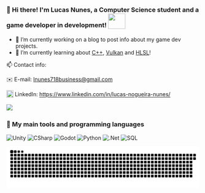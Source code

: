 ### 👋 Hi there! I'm Lucas Nunes, a Computer Science student and a game developer in development! <sub><img src="https://media.tenor.com/gnjE0KpqR_EAAAAi/link-legend-of-zelda.gif" width="45" height="40"/></sub>

- 🔭 I’m currently working on a blog to post info about my game dev projects.
- 🌱 I’m currently learning about [C++](https://learn.microsoft.com/pt-br/cpp/cpp/?view=msvc-170), [Vulkan](https://www.vulkan.org) and [HLSL](https://en.wikipedia.org/wiki/High-Level_Shader_Language)!

📫 Contact info:

✉️ E-mail: lnunes718business@gmail.com

<sub><img src="https://github.com/lucaoshow/lucaoshow/assets/124253896/8aaf1c6d-2234-4cfc-887a-cf25ea6061f4" width="18" height="20"/></sub> LinkedIn: https://www.linkedin.com/in/lucas-nogueira-nunes/

<picture>
  <source
    srcset="https://github-readme-stats.vercel.app/api?username=lucaoshow&show_icons=true&theme=tokyonight"
    media="(prefers-color-scheme: dark)"
  />
  <source
    srcset="https://github-readme-stats.vercel.app/api?username=lucaoshow&show_icons=true&theme=transparent"
    media="(prefers-color-scheme: light), (prefers-color-scheme: no-preference)"
  />
  <img src="https://github-readme-stats.vercel.app/api?username=lucaoshow&show_icons=true" />
</picture>
  
### 👾 My main tools and programming languages

![Unity](https://img.shields.io/badge/Unity-FFFFFF?style=for-the-badge&logo=unity&logoColor=black)
![CSharp](https://img.shields.io/badge/CSharp-371F76?style=for-the-badge&logo=csharp&logoColor=white)
![Godot](https://img.shields.io/badge/Godot-478cbf?style=for-the-badge&logo=godot-engine&logoColor=white)
![Python](https://img.shields.io/badge/Python-14354C?style=for-the-badge&logo=python&logoColor=yellow)
![.Net](https://img.shields.io/badge/.NET-5C2D91?style=for-the-badge&logo=.net&logoColor=white)
![SQL](https://img.shields.io/badge/SQL-4479A1?style=for-the-badge&logo=mysql&logoColor=white)

<picture>
  <source media="(prefers-color-scheme: dark)" srcset="https://raw.githubusercontent.com/lucaoshow/lucaoshow/output/github-contribution-grid-snake-dark.svg">
  <source media="(prefers-color-scheme: light)" srcset="https://raw.githubusercontent.com/lucaoshow/lucaoshow/output/github-contribution-grid-snake.svg">
  <img alt="github contribution grid snake animation" src="https://raw.githubusercontent.com/lucaoshow/lucaoshow/output/github-contribution-grid-snake.svg">
</picture>

